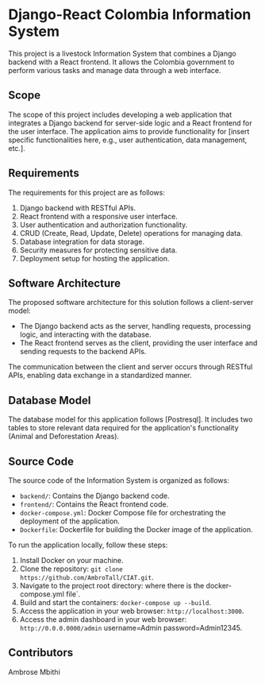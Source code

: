 # Django-React Colombia Information System

This project is a livestock Information System that combines a Django backend with a React frontend. It allows the Colombia government to perform various tasks and manage data through a web interface.

## Scope

The scope of this project includes developing a web application that integrates a Django backend for server-side logic and a React frontend for the user interface. The application aims to provide functionality for [insert specific functionalities here, e.g., user authentication, data management, etc.].

## Requirements

The requirements for this project are as follows:

1. Django backend with RESTful APIs.
2. React frontend with a responsive user interface.
3. User authentication and authorization functionality.
4. CRUD (Create, Read, Update, Delete) operations for managing data.
5. Database integration for data storage.
6. Security measures for protecting sensitive data.
7. Deployment setup for hosting the application.

## Software Architecture

The proposed software architecture for this solution follows a client-server model:

- The Django backend acts as the server, handling requests, processing logic, and interacting with the database.
- The React frontend serves as the client, providing the user interface and sending requests to the backend APIs.

The communication between the client and server occurs through RESTful APIs, enabling data exchange in a standardized manner.

## Database Model

The database model for this application follows [Postresql]. It includes two tables to store relevant data required for the application's functionality (Animal and Deforestation Areas).

## Source Code

The source code of the Information System is organized as follows:

- `backend/`: Contains the Django backend code.
- `frontend/`: Contains the React frontend code.
- `docker-compose.yml`: Docker Compose file for orchestrating the deployment of the application.
- `Dockerfile`: Dockerfile for building the Docker image of the application.

To run the application locally, follow these steps:

1. Install Docker on your machine.
2. Clone the repository: `git clone https://github.com/AmbroTall/CIAT.git`.
3. Navigate to the project root directory: where there is the docker-compose.yml file`.
4. Build and start the containers: `docker-compose up --build`.
5. Access the application in your web browser: `http://localhost:3000`.
6. Access the admin dashboard in your web browser: `http://0.0.0.0000/admin` username=Admin password=Admin12345.

## Contributors

Ambrose Mbithi

